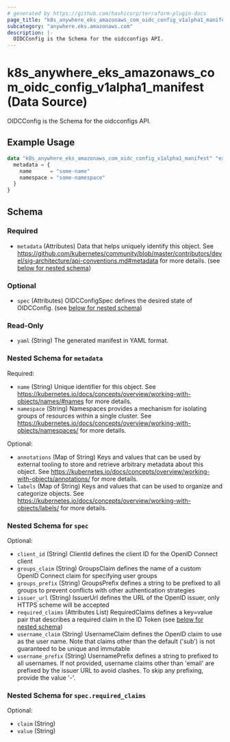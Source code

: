 ```yaml
---
# generated by https://github.com/hashicorp/terraform-plugin-docs
page_title: "k8s_anywhere_eks_amazonaws_com_oidc_config_v1alpha1_manifest Data Source - terraform-provider-k8s"
subcategory: "anywhere.eks.amazonaws.com"
description: |-
  OIDCConfig is the Schema for the oidcconfigs API.
---
```


# k8s_anywhere_eks_amazonaws_com_oidc_config_v1alpha1_manifest (Data Source)

OIDCConfig is the Schema for the oidcconfigs API.

## Example Usage

```terraform
data "k8s_anywhere_eks_amazonaws_com_oidc_config_v1alpha1_manifest" "example" {
  metadata = {
    name      = "some-name"
    namespace = "some-namespace"
  }
}
```

<!-- schema generated by tfplugindocs -->
## Schema

### Required

- `metadata` (Attributes) Data that helps uniquely identify this object. See https://github.com/kubernetes/community/blob/master/contributors/devel/sig-architecture/api-conventions.md#metadata for more details. (see [below for nested schema](#nestedatt--metadata))

### Optional

- `spec` (Attributes) OIDCConfigSpec defines the desired state of OIDCConfig. (see [below for nested schema](#nestedatt--spec))

### Read-Only

- `yaml` (String) The generated manifest in YAML format.

<a id="nestedatt--metadata"></a>
### Nested Schema for `metadata`

Required:

- `name` (String) Unique identifier for this object. See https://kubernetes.io/docs/concepts/overview/working-with-objects/names/#names for more details.
- `namespace` (String) Namespaces provides a mechanism for isolating groups of resources within a single cluster. See https://kubernetes.io/docs/concepts/overview/working-with-objects/namespaces/ for more details.

Optional:

- `annotations` (Map of String) Keys and values that can be used by external tooling to store and retrieve arbitrary metadata about this object. See https://kubernetes.io/docs/concepts/overview/working-with-objects/annotations/ for more details.
- `labels` (Map of String) Keys and values that can be used to organize and categorize objects. See https://kubernetes.io/docs/concepts/overview/working-with-objects/labels/ for more details.


<a id="nestedatt--spec"></a>
### Nested Schema for `spec`

Optional:

- `client_id` (String) ClientId defines the client ID for the OpenID Connect client
- `groups_claim` (String) GroupsClaim defines the name of a custom OpenID Connect claim for specifying user groups
- `groups_prefix` (String) GroupsPrefix defines a string to be prefixed to all groups to prevent conflicts with other authentication strategies
- `issuer_url` (String) IssuerUrl defines the URL of the OpenID issuer, only HTTPS scheme will be accepted
- `required_claims` (Attributes List) RequiredClaims defines a key=value pair that describes a required claim in the ID Token (see [below for nested schema](#nestedatt--spec--required_claims))
- `username_claim` (String) UsernameClaim defines the OpenID claim to use as the user name. Note that claims other than the default ('sub') is not guaranteed to be unique and immutable
- `username_prefix` (String) UsernamePrefix defines a string to prefixed to all usernames. If not provided, username claims other than 'email' are prefixed by the issuer URL to avoid clashes. To skip any prefixing, provide the value '-'.

<a id="nestedatt--spec--required_claims"></a>
### Nested Schema for `spec.required_claims`

Optional:

- `claim` (String)
- `value` (String)
